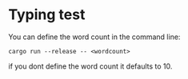 # Typing test

You can define the word count in the command line:

    cargo run --release -- <wordcount>

if you dont define the word count it defaults to 10.
